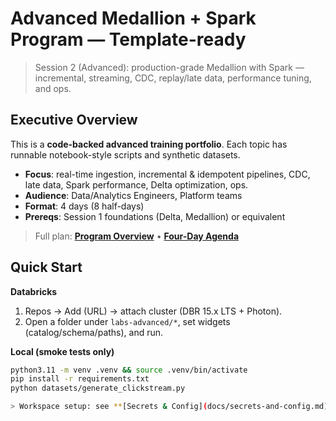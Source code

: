 # Advanced Medallion + Spark Program — Template-ready

> Session 2 (Advanced): production-grade Medallion with Spark — incremental, streaming, CDC, replay/late data, performance tuning, and ops.

## Executive Overview
This is a **code-backed advanced training portfolio**. Each topic has runnable notebook-style scripts and synthetic datasets.

- **Focus**: real-time ingestion, incremental & idempotent pipelines, CDC, late data, Spark performance, Delta optimization, ops.
- **Audience**: Data/Analytics Engineers, Platform teams
- **Format**: 4 days (8 half-days)
- **Prereqs**: Session 1 foundations (Delta, Medallion) or equivalent

> Full plan: **[Program Overview](docs/overview.md)** • **[Four-Day Agenda](docs/agenda.md)**

## Quick Start
**Databricks**
1) Repos → Add (URL) → attach cluster (DBR 15.x LTS + Photon).  
2) Open a folder under `labs-advanced/*`, set widgets (catalog/schema/paths), and run.

**Local (smoke tests only)**
```bash
python3.11 -m venv .venv && source .venv/bin/activate
pip install -r requirements.txt
python datasets/generate_clickstream.py

> Workspace setup: see **[Secrets & Config](docs/secrets-and-config.md)**.

